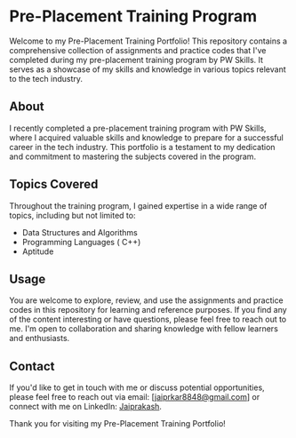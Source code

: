 # Pre-Placement Training Program

Welcome to my Pre-Placement Training Portfolio! This repository contains a comprehensive collection of assignments and practice codes that I've completed during my pre-placement training program by PW Skills. It serves as a showcase of my skills and knowledge in various topics relevant to the tech industry.

## About
I recently completed a pre-placement training program with PW Skills, where I acquired valuable skills and knowledge to prepare for a successful career in the tech industry. This portfolio is a testament to my dedication and commitment to mastering the subjects covered in the program.

## Topics Covered
Throughout the training program, I gained expertise in a wide range of topics, including but not limited to:
- Data Structures and Algorithms
- Programming Languages ( C++)
- Aptitude

## Usage
You are welcome to explore, review, and use the assignments and practice codes in this repository for learning and reference purposes. If you find any of the content interesting or have questions, please feel free to reach out to me. I'm open to collaboration and sharing knowledge with fellow learners and enthusiasts.

## Contact
If you'd like to get in touch with me or discuss potential opportunities, please feel free to reach out via email: [jaiprkar8848@gmail.com] or connect with me on LinkedIn: [Jaiprakash](https://www.linkedin.com/in/jaiprakash-maheshwari-29a4451bb/).


Thank you for visiting my Pre-Placement Training Portfolio!

